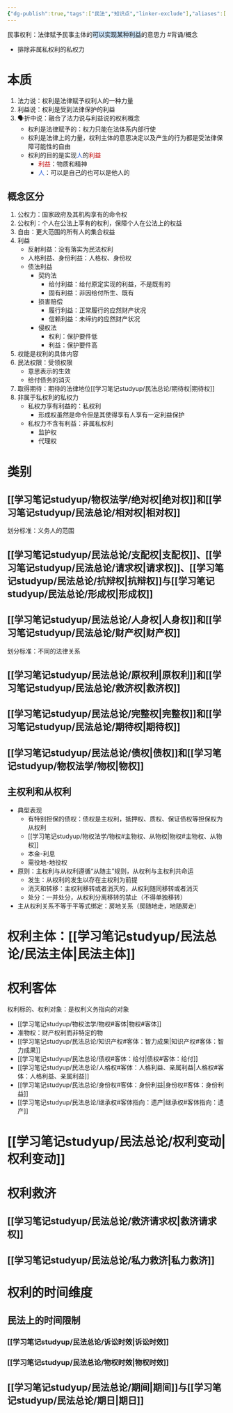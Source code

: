 ```yaml
---
{"dg-publish":true,"tags":["民法","知识点","linker-exclude"],"aliases":["权利","民法权利"],"permalink":"/学习笔记studyup/民法总论/民事权利/","dgPassFrontmatter":true,"created":"2024-07-16T09:43:13.967+08:00","updated":"2024-11-18T23:20:11.698+08:00"}
---
```


民事权利：法律赋予民事主体的<span style="background:rgba(160, 204, 246, 0.55)">可以实现某种利益</span>的意思力 #背诵/概念
- 排除非属私权利的私权力
# 本质
1. 法力说：权利是法律赋予权利人的一种力量
2. 利益说：权利是受到法律保护的利益
3. 🗣️折中说：融合了法力说与利益说的权利概念
	- 权利是法律赋予的：权力只能在法体系内部行使
	- 权利是法律上的力量，权利主体的意思决定以及产生的行为都是受法律保障可能性的自由
	- 权利的目的是实现<font color="#245bdb">人</font>的<font color="#c00000">利益</font>
		- <font color="#c00000">利益</font>：物质和精神
		- <font color="#245bdb">人</font>：可以是自己的也可以是他人的
## 概念区分
1. 公权力：国家政府及其机构享有的命令权
2. 公权利：个人在公法上享有的权利，保障个人在公法上的权益
3. 自由：更大范围的所有人的集合权益
4. 利益
	- 反射利益：没有落实为民法权利
	- 人格利益、身份利益：人格权、身份权
	- 债法利益
		- 契约法
			- 给付利益：给付原定实现的利益，不是既有的
			- 固有利益：非因给付所生、既有
		- 损害赔偿
			- 履行利益：正常履行的应然财产状况
			- 信赖利益：未缔约的应然财产状况
		- 侵权法
			- 权利：保护要件低
			- 利益：保护要件高
5. 权能是权利的具体内容
6. 民法权限：受领权限
	- 意思表示的生效
	- 给付债务的消灭
7. 取得期待：期待的法律地位[[学习笔记studyup/民法总论/期待权\|期待权]]
8. 非属于私权利的私权力
	- 私权力享有利益的：私权利
		- 形成权虽然是命令但是其使得享有人享有一定利益保护
	- 私权力不含有利益：非属私权利
		- 监护权
		- 代理权
# 类别
## [[学习笔记studyup/物权法学/绝对权\|绝对权]]和[[学习笔记studyup/民法总论/相对权\|相对权]]
划分标准：义务人的范围
## [[学习笔记studyup/民法总论/支配权\|支配权]]、[[学习笔记studyup/民法总论/请求权\|请求权]]、[[学习笔记studyup/民法总论/抗辩权\|抗辩权]]与[[学习笔记studyup/民法总论/形成权\|形成权]]
## [[学习笔记studyup/民法总论/人身权\|人身权]]和[[学习笔记studyup/民法总论/财产权\|财产权]]
划分标准：不同的法律关系
## [[学习笔记studyup/民法总论/原权利\|原权利]]和[[学习笔记studyup/民法总论/救济权\|救济权]]
## [[学习笔记studyup/民法总论/完整权\|完整权]]和[[学习笔记studyup/民法总论/期待权\|期待权]]
## [[学习笔记studyup/民法总论/债权\|债权]]和[[学习笔记studyup/物权法学/物权\|物权]]
## 主权利和从权利
- 典型表现
	- 有特别担保的债权：债权是主权利，抵押权、质权、保证债权等担保权为从权利
	- [[学习笔记studyup/物权法学/物权#主物权、从物权\|物权#主物权、从物权]]
	- 本金-利息
	- 需役地-地役权
- 原则：主权利与从权利遵循“从随主”规则，从权利与主权利共命运
	- 发生：从权利的发生以存在主权利为前提
	- 消灭和转移：主权利移转或者消灭的，从权利随同移转或者消灭
	- 处分：一并处分，从权利分离移转的禁止（不得单独移转）
- 主从权利关系不等于平等式绑定：房地关系（房随地走，地随房走）
# 权利主体：[[学习笔记studyup/民法总论/民法主体\|民法主体]]
# 权利客体
权利标的、权利对象：是权利义务指向的对象
- [[学习笔记studyup/物权法学/物权#客体\|物权#客体]] 
- 准物权：财产权利而非特定的物
- [[学习笔记studyup/民法总论/知识产权#客体：智力成果\|知识产权#客体：智力成果]] 
- [[学习笔记studyup/民法总论/债权#客体：给付\|债权#客体：给付]] 
- [[学习笔记studyup/民法总论/人格权#客体：人格利益、亲属利益\|人格权#客体：人格利益、亲属利益]]
- [[学习笔记studyup/民法总论/身份权#客体：身份利益\|身份权#客体：身份利益]]
- [[学习笔记studyup/民法总论/继承权#客体指向：遗产\|继承权#客体指向：遗产]]
# [[学习笔记studyup/民法总论/权利变动\|权利变动]]
# 权利救济
## [[学习笔记studyup/民法总论/救济请求权\|救济请求权]]
## [[学习笔记studyup/民法总论/私力救济\|私力救济]]
# 权利的时间维度
## 民法上的时间限制
### [[学习笔记studyup/民法总论/诉讼时效\|诉讼时效]]
### [[学习笔记studyup/民法总论/物权时效\|物权时效]]
## [[学习笔记studyup/民法总论/期间\|期间]]与[[学习笔记studyup/民法总论/期日\|期日]]